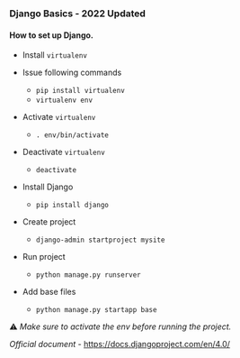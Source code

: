 ### Django Basics - 2022 Updated

#### How to set up Django.

* Install `virtualenv`
* Issue following commands
    - `pip install virtualenv`
    - `virtualenv env`

* Activate `virtualenv`
    - `. env/bin/activate`

* Deactivate `virtualenv`
    - `deactivate`

* Install Django 
    - `pip install django`

* Create project 
    - `django-admin startproject mysite`

* Run project 
    - `python manage.py runserver`

* Add base files 
    - `python manage.py startapp base`

⚠️ _Make sure to activate the env before running the project._

_Official document_ - https://docs.djangoproject.com/en/4.0/

